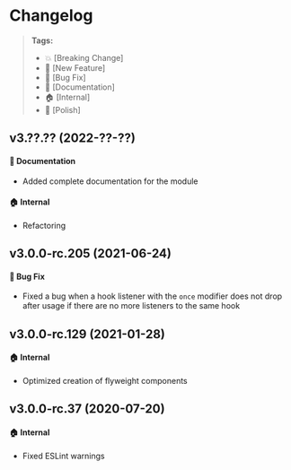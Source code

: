 Changelog
=========

> **Tags:**
> - :boom:       [Breaking Change]
> - :rocket:     [New Feature]
> - :bug:        [Bug Fix]
> - :memo:       [Documentation]
> - :house:      [Internal]
> - :nail_care:  [Polish]

## v3.??.?? (2022-??-??)

#### :memo: Documentation

* Added complete documentation for the module

#### :house: Internal

* Refactoring

## v3.0.0-rc.205 (2021-06-24)

#### :bug: Bug Fix

* Fixed a bug when a hook listener with the `once` modifier does not drop after usage if there are no more listeners to the same hook

## v3.0.0-rc.129 (2021-01-28)

#### :house: Internal

* Optimized creation of flyweight components

## v3.0.0-rc.37 (2020-07-20)

#### :house: Internal

* Fixed ESLint warnings
